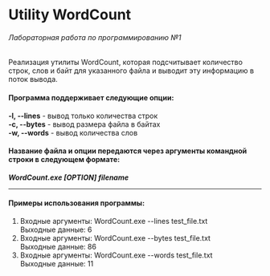 # Utility WordCount
###### Лабораторная работа по программированию №1

Реализация утилиты WordCount, которая подсчитывает количество строк, слов и байт для указанного файла и выводит эту информацию в поток вывода.

#### Программа поддерживает следующие опции:

__-l, --lines__ - вывод только количества строк  
__-c, --bytes__ - вывод размера файла в байтах  
__-w, --words__ - вывод количества слов  

#### Название файла и опции передаются через аргументы командной строки в следующем формате:

___WordCount.exe [OPTION] filename___

-------
#### Примеры использования программы:

1. Входные аргументы: WordCount.exe --lines test_file.txt  
Выходные данные: 6 
2. Входные аргументы: WordCount.exe --bytes test_file.txt  
Выходные данные: 86
3. Входные аргументы: WordCount.exe --words test_file.txt  
Выходные данные: 11